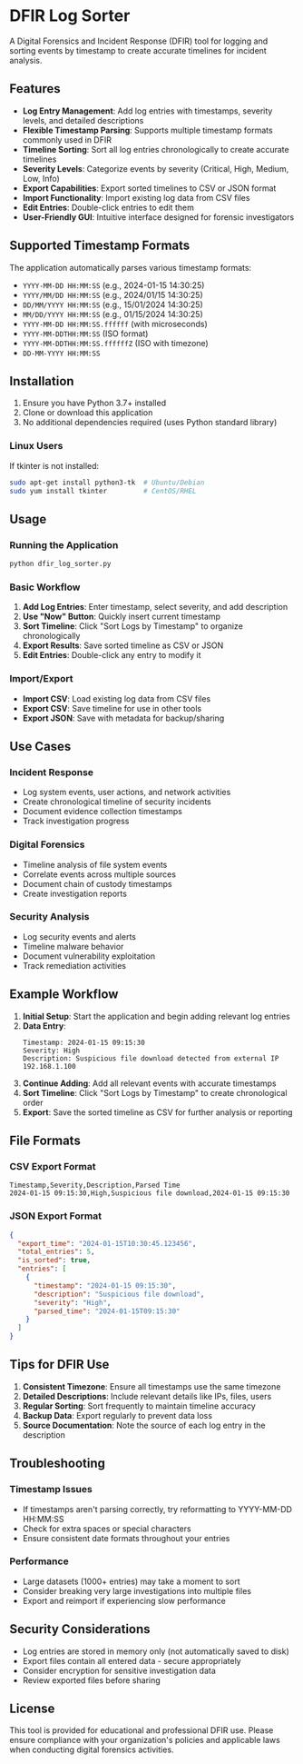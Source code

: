 # DFIR Log Sorter

A Digital Forensics and Incident Response (DFIR) tool for logging and sorting events by timestamp to create accurate timelines for incident analysis.

## Features

- **Log Entry Management**: Add log entries with timestamps, severity levels, and detailed descriptions
- **Flexible Timestamp Parsing**: Supports multiple timestamp formats commonly used in DFIR
- **Timeline Sorting**: Sort all log entries chronologically to create accurate timelines
- **Severity Levels**: Categorize events by severity (Critical, High, Medium, Low, Info)
- **Export Capabilities**: Export sorted timelines to CSV or JSON format
- **Import Functionality**: Import existing log data from CSV files
- **Edit Entries**: Double-click entries to edit them
- **User-Friendly GUI**: Intuitive interface designed for forensic investigators

## Supported Timestamp Formats

The application automatically parses various timestamp formats:
- `YYYY-MM-DD HH:MM:SS` (e.g., 2024-01-15 14:30:25)
- `YYYY/MM/DD HH:MM:SS` (e.g., 2024/01/15 14:30:25)
- `DD/MM/YYYY HH:MM:SS` (e.g., 15/01/2024 14:30:25)
- `MM/DD/YYYY HH:MM:SS` (e.g., 01/15/2024 14:30:25)
- `YYYY-MM-DD HH:MM:SS.ffffff` (with microseconds)
- `YYYY-MM-DDTHH:MM:SS` (ISO format)
- `YYYY-MM-DDTHH:MM:SS.ffffffZ` (ISO with timezone)
- `DD-MM-YYYY HH:MM:SS`

## Installation

1. Ensure you have Python 3.7+ installed
2. Clone or download this application
3. No additional dependencies required (uses Python standard library)

### Linux Users
If tkinter is not installed:
```bash
sudo apt-get install python3-tk  # Ubuntu/Debian
sudo yum install tkinter         # CentOS/RHEL
```

## Usage

### Running the Application
```bash
python dfir_log_sorter.py
```

### Basic Workflow
1. **Add Log Entries**: Enter timestamp, select severity, and add description
2. **Use "Now" Button**: Quickly insert current timestamp
3. **Sort Timeline**: Click "Sort Logs by Timestamp" to organize chronologically
4. **Export Results**: Save sorted timeline as CSV or JSON
5. **Edit Entries**: Double-click any entry to modify it

### Import/Export
- **Import CSV**: Load existing log data from CSV files
- **Export CSV**: Save timeline for use in other tools
- **Export JSON**: Save with metadata for backup/sharing

## Use Cases

### Incident Response
- Log system events, user actions, and network activities
- Create chronological timeline of security incidents
- Document evidence collection timestamps
- Track investigation progress

### Digital Forensics
- Timeline analysis of file system events
- Correlate events across multiple sources
- Document chain of custody timestamps
- Create investigation reports

### Security Analysis
- Log security events and alerts
- Timeline malware behavior
- Document vulnerability exploitation
- Track remediation activities

## Example Workflow

1. **Initial Setup**: Start the application and begin adding relevant log entries
2. **Data Entry**: 
   ```
   Timestamp: 2024-01-15 09:15:30
   Severity: High
   Description: Suspicious file download detected from external IP 192.168.1.100
   ```
3. **Continue Adding**: Add all relevant events with accurate timestamps
4. **Sort Timeline**: Click "Sort Logs by Timestamp" to create chronological order
5. **Export**: Save the sorted timeline as CSV for further analysis or reporting

## File Formats

### CSV Export Format
```csv
Timestamp,Severity,Description,Parsed Time
2024-01-15 09:15:30,High,Suspicious file download,2024-01-15 09:15:30
```

### JSON Export Format
```json
{
  "export_time": "2024-01-15T10:30:45.123456",
  "total_entries": 5,
  "is_sorted": true,
  "entries": [
    {
      "timestamp": "2024-01-15 09:15:30",
      "description": "Suspicious file download",
      "severity": "High",
      "parsed_time": "2024-01-15T09:15:30"
    }
  ]
}
```

## Tips for DFIR Use

1. **Consistent Timezone**: Ensure all timestamps use the same timezone
2. **Detailed Descriptions**: Include relevant details like IPs, files, users
3. **Regular Sorting**: Sort frequently to maintain timeline accuracy
4. **Backup Data**: Export regularly to prevent data loss
5. **Source Documentation**: Note the source of each log entry in the description

## Troubleshooting

### Timestamp Issues
- If timestamps aren't parsing correctly, try reformatting to YYYY-MM-DD HH:MM:SS
- Check for extra spaces or special characters
- Ensure consistent date formats throughout your entries

### Performance
- Large datasets (1000+ entries) may take a moment to sort
- Consider breaking very large investigations into multiple files
- Export and reimport if experiencing slow performance

## Security Considerations

- Log entries are stored in memory only (not automatically saved to disk)
- Export files contain all entered data - secure appropriately
- Consider encryption for sensitive investigation data
- Review exported files before sharing

## License

This tool is provided for educational and professional DFIR use. Please ensure compliance with your organization's policies and applicable laws when conducting digital forensics activities.
